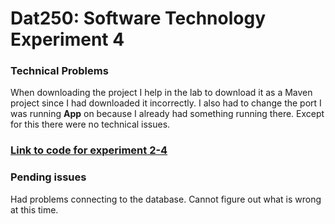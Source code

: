 # Dat250: Software Technology Experiment 4

### Technical Problems
When downloading the project I help in the lab to download it as a Maven project since I had downloaded it incorrectly. 
I also had to change the port I was running **App** on because I already had something running there. 
Except for this there were no technical issues. 



### [Link to code for experiment 2-4]()


### Pending issues
Had problems connecting to the database. Cannot figure out what is wrong at this time. 